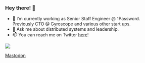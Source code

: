 ### Hey there! 👋

<!--
**myusuf3/myusuf3** is a ✨ _special_ ✨ repository because its `README.md` (this file) appears on your GitHub profile.

Here are some ideas to get you started:

- 🔭 I’m currently working on ...
- 🌱 I’m currently learning ...
- 👯 I’m looking to collaborate on ...
- 🤔 I’m looking for help with ...
- 💬 Ask me about ...
- 📫 How to reach me: ...
- 😄 Pronouns: ...
- ⚡ Fun fact: ...
-->

- 🔭 I’m currently working as Senior Staff Engineer @ 1Password. Previously CTO @ Gyroscope and various other start ups. 
- 💬 Ask me about distributed systems and leadership.
- 📫 You can reach me on Twitter [here](https://twitter.com/myusuf3)!


![](https://api.time.com/wp-content/uploads/2018/06/muhammad-ali-pardon.jpg?w=800&quality=85)


<a rel="me" href="https://mastodon.social/@myusuf3">Mastodon</a>


